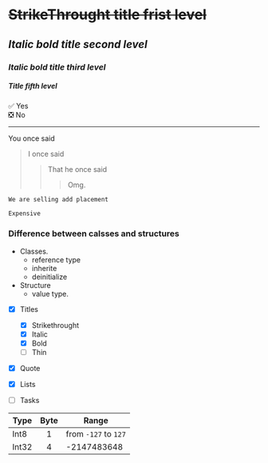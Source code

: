 # ~~StrikeThrought title frist level~~
## *Italic bold title second level*
### _Italic bold title third level_
##### Title fifth level #####
:white_check_mark: Yes  
:negative_squared_cross_mark: No

-----
You once said
> I once said
> > That he once said
> > > Omg.    
> > 
> 
 ```
 We are selling add placement
 ```
 ```
 Expensive
 ```
### Difference between calsses and structures
- Classes.    
   - reference type
   - inherite
   - deinitialize
- Structure 
   - value type.     
- [x] Titles
   - [x] Strikethrought
   - [x] Italic
   - [x] Bold
   - [ ] Thin
- [x] Quote
- [x] Lists
- [ ] Tasks    


| Type | Byte | Range|
| --------- |:---:| --------------|
| Int8| 1 | from `-127` to `127`|
| Int32 | 4 | -2147483648 |
